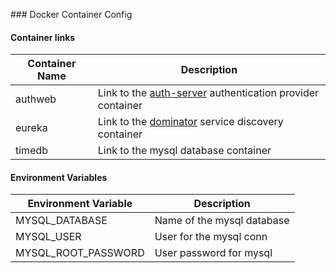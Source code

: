 ### Docker Container Config

#### Container links

| Container Name | Description                                                 |
| -------------- | ----------------------------------------------------------- |
| authweb        | Link to the [auth-server] authentication provider container |
| eureka         | Link to the [dominator] service discovery container         |
| timedb         | Link to the mysql database container                        |

#### Environment Variables

| Environment Variable | Description                |
| -------------------- | -------------------------- |
| MYSQL_DATABASE       | Name of the mysql database |
| MYSQL_USER           | User for the mysql conn    |
| MYSQL_ROOT_PASSWORD  | User password for mysql    |


[dominator]: https://github.com/Gobliip/dominator
[auth-server]: https://github.com/Gobliip/auth-server
